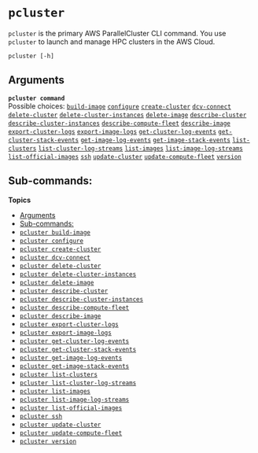 # `pcluster`<a name="pcluster-v3"></a>

`pcluster` is the primary AWS ParallelCluster CLI command\. You use `pcluster` to launch and manage HPC clusters in the AWS Cloud\.

```
pcluster [-h]
```

## Arguments<a name="pcluster.arguments-v3"></a>

**`pcluster command`**  
Possible choices: [`build-image`](pcluster.build-image-v3.md) [`configure`](pcluster.configure-v3.md) [`create-cluster`](pcluster.create-cluster-v3.md) [`dcv-connect`](pcluster.dcv-connect-v3.md) [`delete-cluster`](pcluster.delete-cluster-v3.md) [`delete-cluster-instances`](pcluster.delete-cluster-instances-v3.md) [`delete-image`](pcluster.delete-image-v3.md) [`describe-cluster`](pcluster.describe-cluster-v3.md) [`describe-cluster-instances`](pcluster.describe-cluster-instances-v3.md) [`describe-compute-fleet`](pcluster.describe-compute-fleet-v3.md) [`describe-image`](pcluster.describe-image-v3.md) [`export-cluster-logs`](pcluster.export-cluster-logs-v3.md) [`export-image-logs`](pcluster.export-image-logs-v3.md) [`get-cluster-log-events`](pcluster.get-cluster-log-events-v3.md) [`get-cluster-stack-events`](pcluster.get-cluster-stack-events-v3.md) [`get-image-log-events`](pcluster.get-image-log-events-v3.md) [`get-image-stack-events`](pcluster.get-image-stack-events-v3.md) [`list-clusters`](pcluster.list-clusters-v3.md) [`list-cluster-log-streams`](pcluster.list-cluster-log-streams-v3.md) [`list-images`](pcluster.list-images-v3.md) [`list-image-log-streams`](pcluster.list-image-log-streams-v3.md) [`list-official-images`](pcluster.list-official-images-v3.md) [`ssh`](pcluster.ssh-v3.md) [`update-cluster`](pcluster.update-cluster-v3.md) [`update-compute-fleet`](pcluster.update-compute-fleet-v3.md) [`version`](pcluster.version-v3.md)

## Sub\-commands:<a name="pcluster.subcommands-v3"></a>

**Topics**
+ [Arguments](#pcluster.arguments-v3)
+ [Sub\-commands:](#pcluster.subcommands-v3)
+ [`pcluster build-image`](pcluster.build-image-v3.md)
+ [`pcluster configure`](pcluster.configure-v3.md)
+ [`pcluster create-cluster`](pcluster.create-cluster-v3.md)
+ [`pcluster dcv-connect`](pcluster.dcv-connect-v3.md)
+ [`pcluster delete-cluster`](pcluster.delete-cluster-v3.md)
+ [`pcluster delete-cluster-instances`](pcluster.delete-cluster-instances-v3.md)
+ [`pcluster delete-image`](pcluster.delete-image-v3.md)
+ [`pcluster describe-cluster`](pcluster.describe-cluster-v3.md)
+ [`pcluster describe-cluster-instances`](pcluster.describe-cluster-instances-v3.md)
+ [`pcluster describe-compute-fleet`](pcluster.describe-compute-fleet-v3.md)
+ [`pcluster describe-image`](pcluster.describe-image-v3.md)
+ [`pcluster export-cluster-logs`](pcluster.export-cluster-logs-v3.md)
+ [`pcluster export-image-logs`](pcluster.export-image-logs-v3.md)
+ [`pcluster get-cluster-log-events`](pcluster.get-cluster-log-events-v3.md)
+ [`pcluster get-cluster-stack-events`](pcluster.get-cluster-stack-events-v3.md)
+ [`pcluster get-image-log-events`](pcluster.get-image-log-events-v3.md)
+ [`pcluster get-image-stack-events`](pcluster.get-image-stack-events-v3.md)
+ [`pcluster list-clusters`](pcluster.list-clusters-v3.md)
+ [`pcluster list-cluster-log-streams`](pcluster.list-cluster-log-streams-v3.md)
+ [`pcluster list-images`](pcluster.list-images-v3.md)
+ [`pcluster list-image-log-streams`](pcluster.list-image-log-streams-v3.md)
+ [`pcluster list-official-images`](pcluster.list-official-images-v3.md)
+ [`pcluster ssh`](pcluster.ssh-v3.md)
+ [`pcluster update-cluster`](pcluster.update-cluster-v3.md)
+ [`pcluster update-compute-fleet`](pcluster.update-compute-fleet-v3.md)
+ [`pcluster version`](pcluster.version-v3.md)